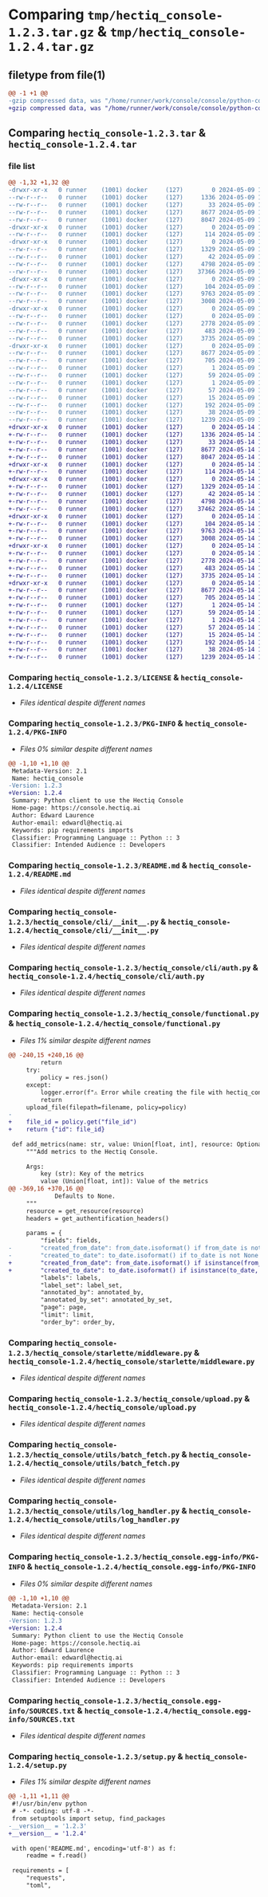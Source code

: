 # Comparing `tmp/hectiq_console-1.2.3.tar.gz` & `tmp/hectiq_console-1.2.4.tar.gz`

## filetype from file(1)

```diff
@@ -1 +1 @@
-gzip compressed data, was "/home/runner/work/console/console/python-collector/dist/.tmp-igiudyko/hectiq_console-1.2.3.tar", last modified: Thu May  9 17:45:14 2024, max compression
+gzip compressed data, was "/home/runner/work/console/console/python-collector/dist/.tmp-kf7cgscl/hectiq_console-1.2.4.tar", last modified: Tue May 14 19:15:01 2024, max compression
```

## Comparing `hectiq_console-1.2.3.tar` & `hectiq_console-1.2.4.tar`

### file list

```diff
@@ -1,32 +1,32 @@
-drwxr-xr-x   0 runner    (1001) docker     (127)        0 2024-05-09 17:45:14.000000 hectiq_console-1.2.3/
--rw-r--r--   0 runner    (1001) docker     (127)     1336 2024-05-09 17:45:05.000000 hectiq_console-1.2.3/LICENSE
--rw-r--r--   0 runner    (1001) docker     (127)       33 2024-05-09 17:45:05.000000 hectiq_console-1.2.3/MANIFEST.in
--rw-r--r--   0 runner    (1001) docker     (127)     8677 2024-05-09 17:45:14.000000 hectiq_console-1.2.3/PKG-INFO
--rw-r--r--   0 runner    (1001) docker     (127)     8047 2024-05-09 17:45:05.000000 hectiq_console-1.2.3/README.md
-drwxr-xr-x   0 runner    (1001) docker     (127)        0 2024-05-09 17:45:14.000000 hectiq_console-1.2.3/hectiq_console/
--rw-r--r--   0 runner    (1001) docker     (127)      114 2024-05-09 17:45:05.000000 hectiq_console-1.2.3/hectiq_console/__init__.py
-drwxr-xr-x   0 runner    (1001) docker     (127)        0 2024-05-09 17:45:14.000000 hectiq_console-1.2.3/hectiq_console/cli/
--rw-r--r--   0 runner    (1001) docker     (127)     1329 2024-05-09 17:45:05.000000 hectiq_console-1.2.3/hectiq_console/cli/__init__.py
--rw-r--r--   0 runner    (1001) docker     (127)       42 2024-05-09 17:45:05.000000 hectiq_console-1.2.3/hectiq_console/cli/__main__.py
--rw-r--r--   0 runner    (1001) docker     (127)     4798 2024-05-09 17:45:05.000000 hectiq_console-1.2.3/hectiq_console/cli/auth.py
--rw-r--r--   0 runner    (1001) docker     (127)    37366 2024-05-09 17:45:05.000000 hectiq_console-1.2.3/hectiq_console/functional.py
-drwxr-xr-x   0 runner    (1001) docker     (127)        0 2024-05-09 17:45:14.000000 hectiq_console-1.2.3/hectiq_console/starlette/
--rw-r--r--   0 runner    (1001) docker     (127)      104 2024-05-09 17:45:05.000000 hectiq_console-1.2.3/hectiq_console/starlette/__init__.py
--rw-r--r--   0 runner    (1001) docker     (127)     9763 2024-05-09 17:45:05.000000 hectiq_console-1.2.3/hectiq_console/starlette/middleware.py
--rw-r--r--   0 runner    (1001) docker     (127)     3008 2024-05-09 17:45:05.000000 hectiq_console-1.2.3/hectiq_console/upload.py
-drwxr-xr-x   0 runner    (1001) docker     (127)        0 2024-05-09 17:45:14.000000 hectiq_console-1.2.3/hectiq_console/utils/
--rw-r--r--   0 runner    (1001) docker     (127)        0 2024-05-09 17:45:05.000000 hectiq_console-1.2.3/hectiq_console/utils/__init__.py
--rw-r--r--   0 runner    (1001) docker     (127)     2778 2024-05-09 17:45:05.000000 hectiq_console-1.2.3/hectiq_console/utils/batch_fetch.py
--rw-r--r--   0 runner    (1001) docker     (127)      483 2024-05-09 17:45:05.000000 hectiq_console-1.2.3/hectiq_console/utils/docstring.py
--rw-r--r--   0 runner    (1001) docker     (127)     3735 2024-05-09 17:45:05.000000 hectiq_console-1.2.3/hectiq_console/utils/log_handler.py
-drwxr-xr-x   0 runner    (1001) docker     (127)        0 2024-05-09 17:45:14.000000 hectiq_console-1.2.3/hectiq_console.egg-info/
--rw-r--r--   0 runner    (1001) docker     (127)     8677 2024-05-09 17:45:14.000000 hectiq_console-1.2.3/hectiq_console.egg-info/PKG-INFO
--rw-r--r--   0 runner    (1001) docker     (127)      705 2024-05-09 17:45:14.000000 hectiq_console-1.2.3/hectiq_console.egg-info/SOURCES.txt
--rw-r--r--   0 runner    (1001) docker     (127)        1 2024-05-09 17:45:14.000000 hectiq_console-1.2.3/hectiq_console.egg-info/dependency_links.txt
--rw-r--r--   0 runner    (1001) docker     (127)       59 2024-05-09 17:45:14.000000 hectiq_console-1.2.3/hectiq_console.egg-info/entry_points.txt
--rw-r--r--   0 runner    (1001) docker     (127)        1 2024-05-09 17:45:07.000000 hectiq_console-1.2.3/hectiq_console.egg-info/not-zip-safe
--rw-r--r--   0 runner    (1001) docker     (127)       57 2024-05-09 17:45:14.000000 hectiq_console-1.2.3/hectiq_console.egg-info/requires.txt
--rw-r--r--   0 runner    (1001) docker     (127)       15 2024-05-09 17:45:14.000000 hectiq_console-1.2.3/hectiq_console.egg-info/top_level.txt
--rw-r--r--   0 runner    (1001) docker     (127)      192 2024-05-09 17:45:05.000000 hectiq_console-1.2.3/pyproject.toml
--rw-r--r--   0 runner    (1001) docker     (127)       38 2024-05-09 17:45:14.000000 hectiq_console-1.2.3/setup.cfg
--rw-r--r--   0 runner    (1001) docker     (127)     1239 2024-05-09 17:45:05.000000 hectiq_console-1.2.3/setup.py
+drwxr-xr-x   0 runner    (1001) docker     (127)        0 2024-05-14 19:15:01.000000 hectiq_console-1.2.4/
+-rw-r--r--   0 runner    (1001) docker     (127)     1336 2024-05-14 19:14:46.000000 hectiq_console-1.2.4/LICENSE
+-rw-r--r--   0 runner    (1001) docker     (127)       33 2024-05-14 19:14:46.000000 hectiq_console-1.2.4/MANIFEST.in
+-rw-r--r--   0 runner    (1001) docker     (127)     8677 2024-05-14 19:15:01.000000 hectiq_console-1.2.4/PKG-INFO
+-rw-r--r--   0 runner    (1001) docker     (127)     8047 2024-05-14 19:14:46.000000 hectiq_console-1.2.4/README.md
+drwxr-xr-x   0 runner    (1001) docker     (127)        0 2024-05-14 19:15:01.000000 hectiq_console-1.2.4/hectiq_console/
+-rw-r--r--   0 runner    (1001) docker     (127)      114 2024-05-14 19:14:46.000000 hectiq_console-1.2.4/hectiq_console/__init__.py
+drwxr-xr-x   0 runner    (1001) docker     (127)        0 2024-05-14 19:15:01.000000 hectiq_console-1.2.4/hectiq_console/cli/
+-rw-r--r--   0 runner    (1001) docker     (127)     1329 2024-05-14 19:14:46.000000 hectiq_console-1.2.4/hectiq_console/cli/__init__.py
+-rw-r--r--   0 runner    (1001) docker     (127)       42 2024-05-14 19:14:46.000000 hectiq_console-1.2.4/hectiq_console/cli/__main__.py
+-rw-r--r--   0 runner    (1001) docker     (127)     4798 2024-05-14 19:14:46.000000 hectiq_console-1.2.4/hectiq_console/cli/auth.py
+-rw-r--r--   0 runner    (1001) docker     (127)    37462 2024-05-14 19:14:46.000000 hectiq_console-1.2.4/hectiq_console/functional.py
+drwxr-xr-x   0 runner    (1001) docker     (127)        0 2024-05-14 19:15:01.000000 hectiq_console-1.2.4/hectiq_console/starlette/
+-rw-r--r--   0 runner    (1001) docker     (127)      104 2024-05-14 19:14:46.000000 hectiq_console-1.2.4/hectiq_console/starlette/__init__.py
+-rw-r--r--   0 runner    (1001) docker     (127)     9763 2024-05-14 19:14:46.000000 hectiq_console-1.2.4/hectiq_console/starlette/middleware.py
+-rw-r--r--   0 runner    (1001) docker     (127)     3008 2024-05-14 19:14:46.000000 hectiq_console-1.2.4/hectiq_console/upload.py
+drwxr-xr-x   0 runner    (1001) docker     (127)        0 2024-05-14 19:15:01.000000 hectiq_console-1.2.4/hectiq_console/utils/
+-rw-r--r--   0 runner    (1001) docker     (127)        0 2024-05-14 19:14:46.000000 hectiq_console-1.2.4/hectiq_console/utils/__init__.py
+-rw-r--r--   0 runner    (1001) docker     (127)     2778 2024-05-14 19:14:46.000000 hectiq_console-1.2.4/hectiq_console/utils/batch_fetch.py
+-rw-r--r--   0 runner    (1001) docker     (127)      483 2024-05-14 19:14:46.000000 hectiq_console-1.2.4/hectiq_console/utils/docstring.py
+-rw-r--r--   0 runner    (1001) docker     (127)     3735 2024-05-14 19:14:46.000000 hectiq_console-1.2.4/hectiq_console/utils/log_handler.py
+drwxr-xr-x   0 runner    (1001) docker     (127)        0 2024-05-14 19:15:01.000000 hectiq_console-1.2.4/hectiq_console.egg-info/
+-rw-r--r--   0 runner    (1001) docker     (127)     8677 2024-05-14 19:15:01.000000 hectiq_console-1.2.4/hectiq_console.egg-info/PKG-INFO
+-rw-r--r--   0 runner    (1001) docker     (127)      705 2024-05-14 19:15:01.000000 hectiq_console-1.2.4/hectiq_console.egg-info/SOURCES.txt
+-rw-r--r--   0 runner    (1001) docker     (127)        1 2024-05-14 19:15:01.000000 hectiq_console-1.2.4/hectiq_console.egg-info/dependency_links.txt
+-rw-r--r--   0 runner    (1001) docker     (127)       59 2024-05-14 19:15:01.000000 hectiq_console-1.2.4/hectiq_console.egg-info/entry_points.txt
+-rw-r--r--   0 runner    (1001) docker     (127)        1 2024-05-14 19:14:55.000000 hectiq_console-1.2.4/hectiq_console.egg-info/not-zip-safe
+-rw-r--r--   0 runner    (1001) docker     (127)       57 2024-05-14 19:15:01.000000 hectiq_console-1.2.4/hectiq_console.egg-info/requires.txt
+-rw-r--r--   0 runner    (1001) docker     (127)       15 2024-05-14 19:15:01.000000 hectiq_console-1.2.4/hectiq_console.egg-info/top_level.txt
+-rw-r--r--   0 runner    (1001) docker     (127)      192 2024-05-14 19:14:46.000000 hectiq_console-1.2.4/pyproject.toml
+-rw-r--r--   0 runner    (1001) docker     (127)       38 2024-05-14 19:15:01.000000 hectiq_console-1.2.4/setup.cfg
+-rw-r--r--   0 runner    (1001) docker     (127)     1239 2024-05-14 19:14:46.000000 hectiq_console-1.2.4/setup.py
```

### Comparing `hectiq_console-1.2.3/LICENSE` & `hectiq_console-1.2.4/LICENSE`

 * *Files identical despite different names*

### Comparing `hectiq_console-1.2.3/PKG-INFO` & `hectiq_console-1.2.4/PKG-INFO`

 * *Files 0% similar despite different names*

```diff
@@ -1,10 +1,10 @@
 Metadata-Version: 2.1
 Name: hectiq_console
-Version: 1.2.3
+Version: 1.2.4
 Summary: Python client to use the Hectiq Console
 Home-page: https://console.hectiq.ai
 Author: Edward Laurence
 Author-email: edwardl@hectiq.ai
 Keywords: pip requirements imports
 Classifier: Programming Language :: Python :: 3
 Classifier: Intended Audience :: Developers
```

### Comparing `hectiq_console-1.2.3/README.md` & `hectiq_console-1.2.4/README.md`

 * *Files identical despite different names*

### Comparing `hectiq_console-1.2.3/hectiq_console/cli/__init__.py` & `hectiq_console-1.2.4/hectiq_console/cli/__init__.py`

 * *Files identical despite different names*

### Comparing `hectiq_console-1.2.3/hectiq_console/cli/auth.py` & `hectiq_console-1.2.4/hectiq_console/cli/auth.py`

 * *Files identical despite different names*

### Comparing `hectiq_console-1.2.3/hectiq_console/functional.py` & `hectiq_console-1.2.4/hectiq_console/functional.py`

 * *Files 1% similar despite different names*

```diff
@@ -240,15 +240,16 @@
         return
     try:
         policy = res.json()
     except:
         logger.error(f"⚠️ Error while creating the file with hectiq_console.add_file: {res.text}")
         return
     upload_file(filepath=filename, policy=policy)
-
+    file_id = policy.get("file_id")
+    return {"id": file_id}
 
 def add_metrics(name: str, value: Union[float, int], resource: Optional[str] = None):
     """Add metrics to the Hectiq Console.
 
     Args:
         key (str): Key of the metrics
         value (Union[float, int]): Value of the metrics
@@ -369,16 +370,16 @@
             Defaults to None.
     """
     resource = get_resource(resource)
     headers = get_authentification_headers()
 
     params = {
         "fields": fields,
-        "created_from_date": from_date.isoformat() if from_date is not None else None,
-        "created_to_date": to_date.isoformat() if to_date is not None else None,
+        "created_from_date": from_date.isoformat() if isinstance(from_date, dt.datetime) else from_date,
+        "created_to_date": to_date.isoformat() if isinstance(to_date, dt.datetime) else to_date,
         "labels": labels,
         "label_set": label_set,
         "annotated_by": annotated_by,
         "annotated_by_set": annotated_by_set,
         "page": page,
         "limit": limit,
         "order_by": order_by,
```

### Comparing `hectiq_console-1.2.3/hectiq_console/starlette/middleware.py` & `hectiq_console-1.2.4/hectiq_console/starlette/middleware.py`

 * *Files identical despite different names*

### Comparing `hectiq_console-1.2.3/hectiq_console/upload.py` & `hectiq_console-1.2.4/hectiq_console/upload.py`

 * *Files identical despite different names*

### Comparing `hectiq_console-1.2.3/hectiq_console/utils/batch_fetch.py` & `hectiq_console-1.2.4/hectiq_console/utils/batch_fetch.py`

 * *Files identical despite different names*

### Comparing `hectiq_console-1.2.3/hectiq_console/utils/log_handler.py` & `hectiq_console-1.2.4/hectiq_console/utils/log_handler.py`

 * *Files identical despite different names*

### Comparing `hectiq_console-1.2.3/hectiq_console.egg-info/PKG-INFO` & `hectiq_console-1.2.4/hectiq_console.egg-info/PKG-INFO`

 * *Files 0% similar despite different names*

```diff
@@ -1,10 +1,10 @@
 Metadata-Version: 2.1
 Name: hectiq-console
-Version: 1.2.3
+Version: 1.2.4
 Summary: Python client to use the Hectiq Console
 Home-page: https://console.hectiq.ai
 Author: Edward Laurence
 Author-email: edwardl@hectiq.ai
 Keywords: pip requirements imports
 Classifier: Programming Language :: Python :: 3
 Classifier: Intended Audience :: Developers
```

### Comparing `hectiq_console-1.2.3/hectiq_console.egg-info/SOURCES.txt` & `hectiq_console-1.2.4/hectiq_console.egg-info/SOURCES.txt`

 * *Files identical despite different names*

### Comparing `hectiq_console-1.2.3/setup.py` & `hectiq_console-1.2.4/setup.py`

 * *Files 1% similar despite different names*

```diff
@@ -1,11 +1,11 @@
 #!/usr/bin/env python
 # -*- coding: utf-8 -*-
 from setuptools import setup, find_packages
-__version__ = '1.2.3'
+__version__ = '1.2.4'
 
 with open('README.md', encoding='utf-8') as f:
     readme = f.read()
 
 requirements = [
     "requests",
     "toml",
```

